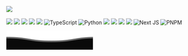 <!--   my-header-img -->
![](./src/header_.png)

<!--   my-icons -->
[![](https://img.shields.io/badge/MacOS-Monterey-2376bc?style=flat-square&logo=apple&logoColor=ffffff)](https://www.apple.com/)
[![](https://img.shields.io/badge/-Java-007396?style=flat-square&logo=java&logoColor=ffffff)](https://www.java.com/)
[![](https://img.shields.io/badge/-Spring-6DB33F?style=flat-square&logo=spring&logoColor=white)](https://spring.io/projects/spring-framework/)
[![](https://img.shields.io/badge/-Docker-2496ED?style=flat-square&logo=docker&logoColor=ffffff)](https://www.docker.com/)
[![](https://img.shields.io/badge/-MySQL-003545?style=flat-square&logo=mysql&logoColor=white)](https://www.mysql.com/)
![TypeScript](https://img.shields.io/badge/-TypeScript-2f74c0?style=flat-square&logo=typescript&logoColor=white)
![Python](https://img.shields.io/badge/-Python-2b5b83?style=flat-square&logo=python&logoColor=ffdf76)
![](https://img.shields.io/badge/Swift-FA7343?style=flat-square&logo=swift&logoColor=white)
![](https://img.shields.io/badge/Go-00ADD8?style=flat-square&logo=go&logoColor=white)
![](https://img.shields.io/badge/Dart-0175C2?style=flat-square&logo=dart&logoColor=white)
![](https://img.shields.io/badge/chatGPT-74aa9c?style=flat-square&logo=openai&logoColor=white)
![Next JS](https://img.shields.io/badge/Next-black?style=flat-square&logo=next.js&logoColor=white)
![PNPM](https://img.shields.io/badge/pnpm-%234a4a4a.svg?style=flat-square&logo=pnpm&logoColor=f69220)


![](assets/Bottom_down.svg)
